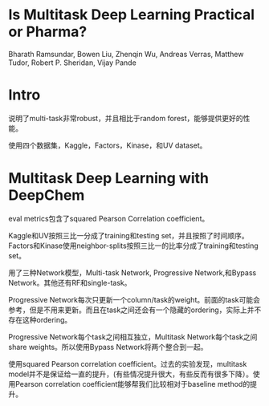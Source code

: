 # Is Multitask Deep Learning Practical or Pharma?

Bharath Ramsundar, Bowen Liu, Zhenqin Wu, Andreas Verras, Matthew Tudor, Robert P. Sheridan, Vijay Pande

# Intro

说明了multi-task非常robust，并且相比于random forest，能够提供更好的性能。

使用四个数据集，Kaggle，Factors，Kinase，和UV dataset。

# Multitask Deep Learning with DeepChem

eval metrics包含了squared Pearson Correlation coefficient。

Kaggle和UV按照三比一分成了training和testing set，并且按照了时间顺序。Factors和Kinase使用neighbor-splits按照三比一的比率分成了training和testing set。

用了三种Network模型，Multi-task Network, Progressive Network,和Bypass Network。其他还有RF和single-task。

Progressive Network每次只更新一个column/task的weight。前面的task可能会参考，但是不用来更新。而且在task之间还会有一个隐藏的ordering，实际上并不存在这种ordering。

Progressive Network每个task之间相互独立，Multitask Network每个task之间share weights。所以使用Bypass Network将两个整合到一起。

使用squared Pearson correlation coefficient。过去的实验发现，multitask model并不是保证给一直的提升，(有些情况提升很大，有些反而有很多下降）。使用Pearson correlation coefficient能够帮我们比较相对于baseline method的提升。